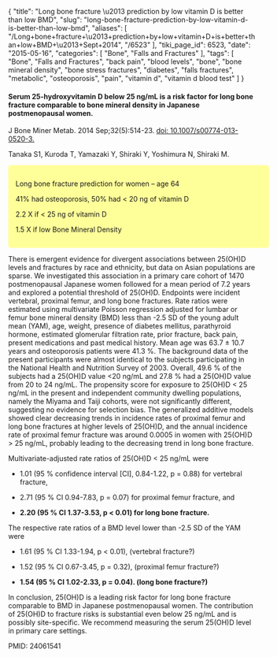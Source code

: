 {
    "title": "Long bone fracture \u2013 prediction by low vitamin D is better than low BMD",
    "slug": "long-bone-fracture-prediction-by-low-vitamin-d-is-better-than-low-bmd",
    "aliases": [
        "/Long+bone+fracture+\u2013+prediction+by+low+vitamin+D+is+better+than+low+BMD+\u2013+Sept+2014",
        "/6523"
    ],
    "tiki_page_id": 6523,
    "date": "2015-05-16",
    "categories": [
        "Bone",
        "Falls and Fractures"
    ],
    "tags": [
        "Bone",
        "Falls and Fractures",
        "back pain",
        "blood levels",
        "bone",
        "bone mineral density",
        "bone stress fractures",
        "diabetes",
        "falls fractures",
        "metabolic",
        "osteoporosis",
        "pain",
        "vitamin d",
        "vitamin d blood test"
    ]
}


#### Serum 25-hydroxyvitamin D below 25 ng/mL is a risk factor for long bone fracture comparable to bone mineral density in Japanese postmenopausal women.

J Bone Miner Metab. 2014 Sep;32(5):514-23. [doi: 10.1007/s00774-013-0520-3.](https://doi.org/10.1007/s00774-013-0520-3.)

Tanaka S1, Kuroda T, Yamazaki Y, Shiraki Y, Yoshimura N, Shiraki M.

<div class="border" style="background-color:#FF9;padding:15px;margin:10px 0;border-radius:5px;width:500px">

Long bone fracture prediction for women – age 64

41% had osteoporosis, 50% had < 20 ng of vitamin D

2.2 X if < 25 ng of vitamin D

1.5 X if low Bone Mineral Density

</div>

There is emergent evidence for divergent associations between 25(OH)D levels and fractures by race and ethnicity, but data on Asian populations are sparse. We investigated this association in a primary care cohort of 1470 postmenopausal Japanese women followed for a mean period of 7.2 years and explored a potential threshold of 25(OH)D. Endpoints were incident vertebral, proximal femur, and long bone fractures. Rate ratios were estimated using multivariate Poisson regression adjusted for lumbar or femur bone mineral density (BMD) less than -2.5 SD of the young adult mean (YAM), age, weight, presence of diabetes mellitus, parathyroid hormone, estimated glomerular filtration rate, prior fracture, back pain, present medications and past medical history. Mean age was 63.7 ± 10.7 years and osteoporosis patients were 41.3 %. The background data of the present participants were almost identical to the subjects participating in the National Health and Nutrition Survey of 2003. Overall, 49.6 % of the subjects had a 25(OH)D value <20 ng/mL and 27.8 % had a 25(OH)D value from 20 to 24 ng/mL. The propensity score for exposure to 25(OH)D < 25 ng/mL in the present and independent community dwelling populations, namely the Miyama and Taiji cohorts, were not significantly different, suggesting no evidence for selection bias. The generalized additive models showed clear decreasing trends in incidence rates of proximal femur and long bone fractures at higher levels of 25(OH)D, and the annual incidence rate of proximal femur fracture was around 0.0005 in women with 25(OH)D > 25 ng/mL, probably leading to the decreasing trend in long bone fracture. 

Multivariate-adjusted rate ratios of 25(OH)D < 25 ng/mL were 

* 1.01 (95 % confidence interval <span>[CI]</span>, 0.84-1.22, p = 0.88) for vertebral fracture, 

* 2.71 (95 % CI 0.94-7.83, p = 0.07) for proximal femur fracture, and 

*  **2.20 (95 % CI 1.37-3.53, p < 0.01) for long bone fracture.** 

The respective rate ratios of a BMD level lower than -2.5 SD of the YAM were 

* 1.61 (95 % CI 1.33-1.94, p < 0.01), (vertebral fracture?)

* 1.52 (95 % CI 0.67-3.45, p = 0.32),  (proximal femur fracture?)

*  **1.54 (95 % CI 1.02-2.33, p = 0.04). (long bone fracture?)** 

In conclusion, 25(OH)D is a leading risk factor for long bone fracture comparable to BMD in Japanese postmenopausal women. The contribution of 25(OH)D to fracture risks is substantial even below 25 ng/mL and is possibly site-specific. We recommend measuring the serum 25(OH)D level in primary care settings.

PMID: 24061541